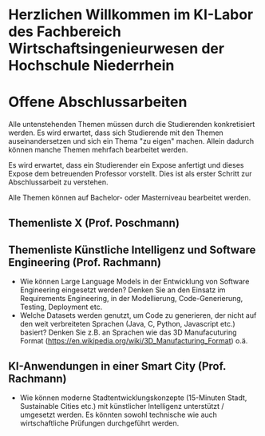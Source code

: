 # Herzlichen Willkommen im KI-Labor des Fachbereich Wirtschaftsingenieurwesen der Hochschule Niederrhein





# Offene Abschlussarbeiten
Alle untenstehenden Themen müssen durch die Studierenden konkretisiert werden. Es wird erwartet, dass sich Studierende mit den Themen auseinandersetzen und sich ein Thema "zu eigen" machen. Allein dadurch können manche Themen mehrfach bearbeitet werden.

Es wird erwartet, dass ein Studierender ein Expose anfertigt und dieses Expose dem betreuenden Professor vorstellt. Dies ist als erster Schritt zur Abschlussarbeit zu verstehen.

Alle Themen können auf Bachelor- oder Masterniveau bearbeitet werden.

## Themenliste X  (Prof. Poschmann)

## Themenliste Künstliche Intelligenz und Software Engineering (Prof. Rachmann)

- Wie können Large Language Models in der Entwicklung von Software Engineering eingesetzt werden? Denken Sie an den Einsatz im Requirements Engineering, in der Modellierung, Code-Generierung, Testing, Deployment etc.
- Welche Datasets werden genutzt, um Code zu generieren, der nicht auf den weit verbreiteten Sprachen (Java, C, Python, Javascript etc.) basiert? Denken Sie z.B. an Sprachen wie das 3D Manufacuturing Format (https://en.wikipedia.org/wiki/3D_Manufacturing_Format) o.ä.

## KI-Anwendungen in einer Smart City (Prof. Rachmann)

- Wie können moderne Stadtentwicklungskonzepte (15-Minuten Stadt, Sustainable Cities etc.) mit künstlicher Intelligenz unterstützt / umgesetzt werden. Es könnten sowohl technische wie auch wirtschaftliche Prüfungen durchgeführt werden.
